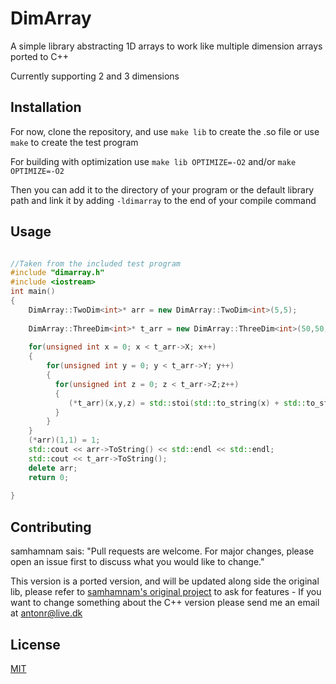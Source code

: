 # DimArray

A simple library abstracting 1D arrays to work like multiple dimension arrays ported to C++

Currently supporting 2 and 3 dimensions

## Installation

For now, clone the repository, and use `make lib` to create the .so file or use `make` to create the test program

For building with optimization use `make lib OPTIMIZE=-O2` and/or `make OPTIMIZE=-O2`

Then you can add it to the directory of your program or the default library path and link it by adding `-ldimarray` to the end of your compile command

## Usage

```cpp

//Taken from the included test program
#include "dimarray.h"
#include <iostream>
int main()
{
    DimArray::TwoDim<int>* arr = new DimArray::TwoDim<int>(5,5);
    
    DimArray::ThreeDim<int>* t_arr = new DimArray::ThreeDim<int>(50,50,50);
    
    for(unsigned int x = 0; x < t_arr->X; x++)
    {
        for(unsigned int y = 0; y < t_arr->Y; y++)
        {
          for(unsigned int z = 0; z < t_arr->Z;z++)
          {
             (*t_arr)(x,y,z) = std::stoi(std::to_string(x) + std::to_string(y) + std::to_string(z)); 
          }
        }
    }
    (*arr)(1,1) = 1;
    std::cout << arr->ToString() << std::endl << std::endl;
    std::cout << t_arr->ToString();
    delete arr;
    return 0;  
    
}


```

## Contributing
samhamnam sais: "Pull requests are welcome. For major changes, please open an issue first to discuss what you would like to change."

This version is a ported version, and will be updated along side the original lib, please refer to [samhamnam's original project](https://github.com/samhamnam/DimArray) to ask for features - If you want to change something about the C++ version please send me an email at antonr@live.dk

## License
[MIT](https://github.com/samhamnam/DimArray/blob/master/license)
